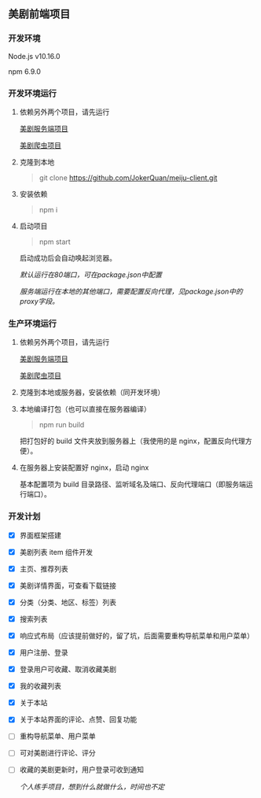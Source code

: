 ## 美剧前端项目
### 开发环境
Node.js v10.16.0

npm 6.9.0

### 开发环境运行

1. 依赖另外两个项目，请先运行

    [美剧服务端项目](https://github.com/JokerQuan/meiju-server)

    [美剧爬虫项目](https://github.com/JokerQuan/meiju_spider)

2. 克隆到本地

    > git clone https://github.com/JokerQuan/meiju-client.git

3. 安装依赖

    > npm i

4. 启动项目

    > npm start

    启动成功后会自动唤起浏览器。

    *默认运行在80端口，可在package.json中配置*

    *服务端运行在本地的其他端口，需要配置反向代理，见package.json中的proxy字段。*

### 生产环境运行

1. 依赖另外两个项目，请先运行

    [美剧服务端项目](https://github.com/JokerQuan/meiju-server)

    [美剧爬虫项目](https://github.com/JokerQuan/meiju_spider)

2. 克隆到本地或服务器，安装依赖（同开发环境）

3. 本地编译打包（也可以直接在服务器编译）

    > npm run build

    把打包好的 build 文件夹放到服务器上（我使用的是 nginx，配置反向代理方便）。

4. 在服务器上安装配置好 nginx，启动 nginx

    基本配置项为 build 目录路径、监听域名及端口、反向代理端口（即服务端运行端口）。

### 开发计划

- [x] 界面框架搭建
- [x] 美剧列表 item 组件开发
- [x] 主页、推荐列表
- [x] 美剧详情界面，可查看下载链接
- [x] 分类（分类、地区、标签）列表
- [x] 搜索列表
- [x] 响应式布局（应该提前做好的，留了坑，后面需要重构导航菜单和用户菜单）
- [x] 用户注册、登录
- [x] 登录用户可收藏、取消收藏美剧
- [x] 我的收藏列表
- [x] 关于本站
- [x] 关于本站界面的评论、点赞、回复功能
- [ ] 重构导航菜单、用户菜单
- [ ] 可对美剧进行评论、评分
- [ ] 收藏的美剧更新时，用户登录可收到通知

    *个人练手项目，想到什么就做什么，时间也不定*